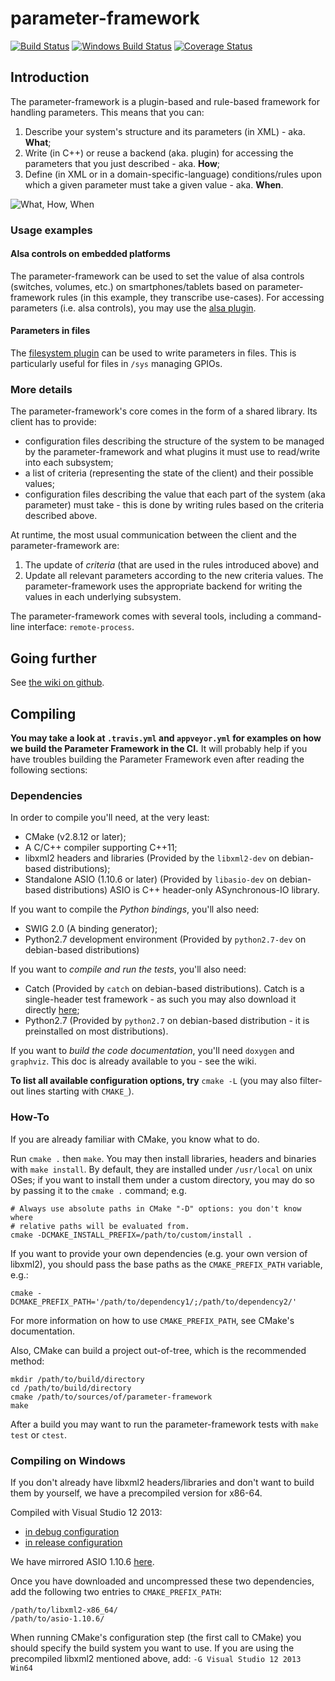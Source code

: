 # parameter-framework

[![Build Status](https://travis-ci.org/01org/parameter-framework.svg?branch=master)](https://travis-ci.org/01org/parameter-framework)
[![Windows Build Status](https://ci.appveyor.com/api/projects/status/ga24jp8tet0qimbu/branch/master)](https://ci.appveyor.com/project/parameter-framework/parameter-framework)
[![Coverage Status](https://coveralls.io/repos/01org/parameter-framework/badge.svg?branch=master)](https://coveralls.io/r/01org/parameter-framework)

## Introduction

The parameter-framework is a plugin-based and rule-based framework for handling
parameters.  This means that you can:

1. Describe your system's structure and its parameters (in XML) - aka. **What**;
2. Write (in C++) or reuse a backend (aka. plugin) for accessing the parameters
that you just described - aka. **How**;
3. Define (in XML or in a domain-specific-language) conditions/rules upon which
a given parameter must take a given value - aka. **When**.

![What, How, When](https://01org.github.io/parameter-framework/hosting/what-how-when.png)

### Usage examples

#### Alsa controls on embedded platforms

The parameter-framework can be used to set the value of alsa controls
(switches, volumes, etc.) on smartphones/tablets based on parameter-framework
rules (in this example, they transcribe use-cases).  For accessing parameters
(i.e. alsa controls), you may use the
[alsa plugin](https://github.com/01org/parameter-framework-plugins-alsa).

#### Parameters in files

The [filesystem plugin](https://github.com/01org/parameter-framework-plugins-filesystem)
can be used to write parameters in files.  This is particularly useful for
files in `/sys` managing GPIOs.

### More details

The parameter-framework's core comes in the form of a shared library.  Its
client has to provide:

- configuration files describing the structure of the system to be managed by
  the parameter-framework and what plugins it must use to read/write into each
  subsystem;
- a list of criteria (representing the state of the client) and their possible
  values;
- configuration files describing the value that each part of the system (aka
  parameter) must take - this is done by writing rules based on the criteria
  described above.

At runtime, the most usual communication between the client and the
parameter-framework are:

1. The update of *criteria* (that are used in the rules introduced above) and
2. Update all relevant parameters according to the new criteria values.  The
   parameter-framework uses the appropriate backend for writing the values in
   each underlying subsystem.

The parameter-framework comes with several tools, including a command-line
interface: `remote-process`.

## Going further

See [the wiki on github](https://github.com/01org/parameter-framework/wiki).

## Compiling

**You may take a look at `.travis.yml` and `appveyor.yml` for examples on how we
build the Parameter Framework in the CI.** It will probably help if you have
troubles building the Parameter Framework even after reading the following
sections:

### Dependencies

In order to compile you'll need, at the very least:

- CMake (v2.8.12 or later);
- A C/C++ compiler supporting C++11;
- libxml2 headers and libraries (Provided by the `libxml2-dev` on debian-based
distributions);
- Standalone ASIO (1.10.6 or later) (Provided by `libasio-dev` on debian-based
distributions) ASIO is C++ header-only ASynchronous-IO library.

If you want to compile the *Python bindings*, you'll also need:

- SWIG 2.0 (A binding generator);
- Python2.7 development environment (Provided by `python2.7-dev` on debian-based
distributions)

If you want to *compile and run the tests*, you'll also need:

- Catch (Provided by `catch` on debian-based distributions). Catch is a
single-header test framework - as such you may also download it directly
[here](https://raw.githubusercontent.com/philsquared/Catch/master/single_include/catch.hpp);
- Python2.7 (Provided by `python2.7` on debian-based distribution - it is
preinstalled on most distributions).

If you want to *build the code documentation*, you'll need `doxygen` and
`graphviz`. This doc is already available to you - see the wiki.

**To list all available configuration options, try** `cmake -L` (you may also
filter-out lines starting with `CMAKE_`).

### How-To

If you are already familiar with CMake, you know what to do.

Run `cmake .` then `make`.  You may then install libraries, headers and
binaries with `make install`.  By default, they are installed under
`/usr/local` on unix OSes; if you want to install them under a custom
directory, you may do so by passing it to the `cmake .` command; e.g.

    # Always use absolute paths in CMake "-D" options: you don't know where
    # relative paths will be evaluated from.
    cmake -DCMAKE_INSTALL_PREFIX=/path/to/custom/install .

If you want to provide your own dependencies (e.g. your own version of
libxml2), you should pass the base paths as the `CMAKE_PREFIX_PATH` variable,
e.g.:

    cmake -DCMAKE_PREFIX_PATH='/path/to/dependency1/;/path/to/dependency2/'

For more information on how to use `CMAKE_PREFIX_PATH`, see CMake's
documentation.

Also, CMake can build a project out-of-tree, which is the recommended method:

    mkdir /path/to/build/directory
    cd /path/to/build/directory
    cmake /path/to/sources/of/parameter-framework
    make

After a build you may want to run the parameter-framework tests with
`make test` or `ctest`.

### Compiling on Windows

If you don't already have libxml2 headers/libraries and don't want to build them
by yourself, we have a precompiled version for x86-64.

Compiled with Visual Studio 12 2013:
- [in debug configuration](https://01.org/sites/default/files/libxml2-x86_64-debug-3eaedba1b64180668fdab7ad2eba549586017bf3.zip)
- [in release configuration](https://01.org/sites/default/files/libxml2-x86_64-3eaedba1b64180668fdab7ad2eba549586017bf3.zip)

We have mirrored ASIO 1.10.6 [here](https://01.org/sites/default/files/asio-1.10.6.tar.gz).

Once you have downloaded and uncompressed these two dependencies, add the
following two entries to `CMAKE_PREFIX_PATH`:

    /path/to/libxml2-x86_64/
    /path/to/asio-1.10.6/

When running CMake's configuration step (the first call to CMake) you should
specify the build system you want to use. If you are using the precompiled
libxml2 mentioned above, add: `-G Visual Studio 12 2013 Win64`
